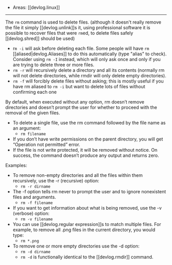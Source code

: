 
- Areas: [[devlog.linux]]

---

The `rm` command is used to delete files. (although it doesn't really remove the file it simply [[devlog.unlink]]s it, using professional software it is possible to recover files that were `rm`ed, to delete files safely [[devlog.shred]] should be used)

- r`m -i` will ask before deleting each file. Some people will have `rm` [[aliased|devlog.Aliases]] to do this automatically (type "alias" to check). Consider using `rm -I` instead, which will only ask once and only if you are trying to delete three or more files.
- `rm -r` will recursively delete a directory and all its contents (normally rm will not delete directories, while rmdir will only delete empty directories).
- `rm -f` will forcibly delete files without asking; this is mostly useful if you have rm aliased to `rm -i` but want to delete lots of files without confirming each one

By default, when executed without any option, rm doesn’t remove directories and doesn’t prompt the user for whether to proceed with the removal of the given files.

- To delete a single file, use the rm command followed by the file name as an argument:
  - `rm filename`
- If you don’t have write permissions on the parent directory, you will get “Operation not permitted” error.
- If the file is not write protected, it will be removed without notice. On success, the command doesn’t produce any output and returns zero.

Examples:

- To remove non-empty directories and all the files within them recursively, use the -r (recursive) option:
  - `rm -r dirname`
- The -f option tells rm never to prompt the user and to ignore nonexistent files and arguments.
  - `rm -f filename`
- If you want to get information about what is being removed, use the -v (verbose) option:
  - `rm -v filename`
- You can use [[devlog.regular expression]]s to match multiple files. For example, to remove all .png files in the current directory, you would type:
  - `rm *.png`
- To remove one or more empty directories use the -d option:
  - `rm -d dirname`
  - `rm -d` is functionally identical to the [[devlog.rmdir]] command.
